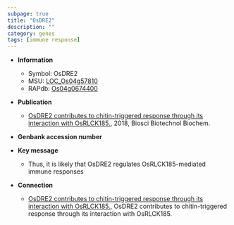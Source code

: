```yaml
---
subpage: true
title: "OsDRE2"
description: ""
category: genes
tags: [immune response]
---
```


* **Information**  
    + Symbol: OsDRE2  
    + MSU: [LOC_Os04g57810](http://rice.plantbiology.msu.edu/cgi-bin/ORF_infopage.cgi?orf=LOC_Os04g57810)  
    + RAPdb: [Os04g0674400](http://rapdb.dna.affrc.go.jp/viewer/gbrowse_details/irgsp1?name=Os04g0674400)  

* **Publication**  
    + [OsDRE2 contributes to chitin-triggered response through its interaction with OsRLCK185.](http://www.ncbi.nlm.nih.gov/pubmed?term=OsDRE2+contributes+to+chitin-triggered+response+through+its+interaction+with+OsRLCK185.%5BTitle%5D), 2018, Biosci Biotechnol Biochem.

* **Genbank accession number**  

* **Key message**  
    + Thus, it is likely that OsDRE2 regulates OsRLCK185-mediated immune responses

* **Connection**  
    + [OsDRE2 contributes to chitin-triggered response through its interaction with OsRLCK185.](http://www.ncbi.nlm.nih.gov/pubmed?term=OsDRE2+contributes+to+chitin-triggered+response+through+its+interaction+with+OsRLCK185.%5BTitle%5D), OsDRE2 contributes to chitin-triggered response through its interaction with OsRLCK185.



